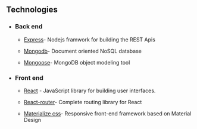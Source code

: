 
## Technologies​

- ### Back end

    - [Express](https://expressjs.com/)- Nodejs framwork for building the REST Apis

    - [Mongodb](http://mongodb.com/)-  Document oriented NoSQL database

    - [Mongoose](https://http://mongoosejs.com)- MongoDB object modeling tool
​

- ### Front end

    - [React](https://reactjs.org/) - JavaScript library for building user interfaces.

    - [React-router](https://github.com/ReactTraining/react-router)- Complete routing library for React

    - [Materialize css](http://materializecss.com/)- Responsive front-end framework based on Material Design

    
   


```
